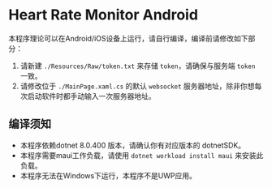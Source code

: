 ﻿# Heart Rate Monitor Android
本程序理论可以在Android/iOS设备上运行，请自行编译，编译前请修改如下部分：

1. 请新建 `./Resources/Raw/token.txt` 来存储 `token`，请确保与服务端 `token` 一致。
2. 请修改位于 `./MainPage.xaml.cs` 的默认 `websocket` 服务器地址，除非你想每次启动软件时都手动输入一次服务器地址。

## 编译须知
- 本程序依赖dotnet 8.0.400 版本，请确认你有对应版本的 dotnetSDK。
- 本程序需要maui工作负载，请使用 `dotnet workload install maui` 来安装此负载。
- 本程序无法在Windows下运行，本程序不是UWP应用。
